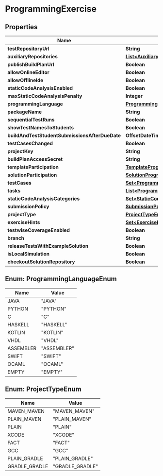 

# ProgrammingExercise


## Properties

| Name | Type | Description | Notes |
|------------ | ------------- | ------------- | -------------|
|**testRepositoryUrl** | **String** |  |  [optional] |
|**auxiliaryRepositories** | [**List&lt;AuxiliaryRepository&gt;**](AuxiliaryRepository.md) |  |  [optional] |
|**publishBuildPlanUrl** | **Boolean** |  |  [optional] |
|**allowOnlineEditor** | **Boolean** |  |  [optional] |
|**allowOfflineIde** | **Boolean** |  |  [optional] |
|**staticCodeAnalysisEnabled** | **Boolean** |  |  [optional] |
|**maxStaticCodeAnalysisPenalty** | **Integer** |  |  [optional] |
|**programmingLanguage** | [**ProgrammingLanguageEnum**](#ProgrammingLanguageEnum) |  |  [optional] |
|**packageName** | **String** |  |  [optional] |
|**sequentialTestRuns** | **Boolean** |  |  [optional] |
|**showTestNamesToStudents** | **Boolean** |  |  [optional] |
|**buildAndTestStudentSubmissionsAfterDueDate** | **OffsetDateTime** |  |  [optional] |
|**testCasesChanged** | **Boolean** |  |  [optional] |
|**projectKey** | **String** |  |  [optional] |
|**buildPlanAccessSecret** | **String** |  |  [optional] |
|**templateParticipation** | [**TemplateProgrammingExerciseParticipation**](TemplateProgrammingExerciseParticipation.md) |  |  [optional] |
|**solutionParticipation** | [**SolutionProgrammingExerciseParticipation**](SolutionProgrammingExerciseParticipation.md) |  |  [optional] |
|**testCases** | [**Set&lt;ProgrammingExerciseTestCase&gt;**](ProgrammingExerciseTestCase.md) |  |  [optional] |
|**tasks** | [**List&lt;ProgrammingExerciseTask&gt;**](ProgrammingExerciseTask.md) |  |  [optional] |
|**staticCodeAnalysisCategories** | [**Set&lt;StaticCodeAnalysisCategory&gt;**](StaticCodeAnalysisCategory.md) |  |  [optional] |
|**submissionPolicy** | [**SubmissionPolicy**](SubmissionPolicy.md) |  |  [optional] |
|**projectType** | [**ProjectTypeEnum**](#ProjectTypeEnum) |  |  [optional] |
|**exerciseHints** | [**Set&lt;ExerciseHint&gt;**](ExerciseHint.md) |  |  [optional] |
|**testwiseCoverageEnabled** | **Boolean** |  |  [optional] |
|**branch** | **String** |  |  [optional] |
|**releaseTestsWithExampleSolution** | **Boolean** |  |  [optional] |
|**isLocalSimulation** | **Boolean** |  |  [optional] |
|**checkoutSolutionRepository** | **Boolean** |  |  [optional] |



## Enum: ProgrammingLanguageEnum

| Name | Value |
|---- | -----|
| JAVA | &quot;JAVA&quot; |
| PYTHON | &quot;PYTHON&quot; |
| C | &quot;C&quot; |
| HASKELL | &quot;HASKELL&quot; |
| KOTLIN | &quot;KOTLIN&quot; |
| VHDL | &quot;VHDL&quot; |
| ASSEMBLER | &quot;ASSEMBLER&quot; |
| SWIFT | &quot;SWIFT&quot; |
| OCAML | &quot;OCAML&quot; |
| EMPTY | &quot;EMPTY&quot; |



## Enum: ProjectTypeEnum

| Name | Value |
|---- | -----|
| MAVEN_MAVEN | &quot;MAVEN_MAVEN&quot; |
| PLAIN_MAVEN | &quot;PLAIN_MAVEN&quot; |
| PLAIN | &quot;PLAIN&quot; |
| XCODE | &quot;XCODE&quot; |
| FACT | &quot;FACT&quot; |
| GCC | &quot;GCC&quot; |
| PLAIN_GRADLE | &quot;PLAIN_GRADLE&quot; |
| GRADLE_GRADLE | &quot;GRADLE_GRADLE&quot; |



